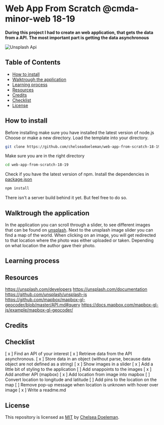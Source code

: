 # Web App From Scratch @cmda-minor-web 18-19

**During this project I had to create an web application, that gets the data from a API. The most important part is getting the data asynchronous**

![Unsplash Api]()

<!-- Add a nice image here at the end of the week, showing off your shiny frontend 📸 -->

## Table of Contents
* [How to install](#how-to-install) 
* [Walktrough the application](#walk-trough-the-application) 
* [Learning process](#learning-process)
* [Resources](#resources)
* [Credits](#credits)
* [Checklist](#checklist)
* [License](#license)

## How to install

Before installing make sure you have installed the latest version of node.js
Choose or make a new directory.
Load the template into your directory.
```bash
git clone https://github.com/chelseadoeleman/web-app-from-scratch-18-19.git
```

Make sure you are in the right directory 
```bash
cd web-app-from-scratch-18-19
```

Check if you have the latest version of npm.
Install the dependencies in [package.json](./client/package.json)
```bash
npm install
```

There isn't a server build behind it yet. But feel free to do so. 


## Walktrough the application

In the application you can scroll through a slider, to see different images that can be found on [unsplash]().
Next to the unsplash image slider you can find a map of the world. When clicking on an image, you will get redirected to that location where the photo was either uploaded or taken. Depending on what location the author gave their photo. 

## Learning process

## Resources

https://unsplash.com/developers
https://unsplash.com/documentation
https://github.com/unsplash/unsplash-js
https://github.com/mapbox/mapbox-gl-geocoder/blob/master/API.md#query
https://docs.mapbox.com/mapbox-gl-js/example/mapbox-gl-geocoder/

## Credits

## Checklist
[ x ]   Find an API of your interest
[ x ]   Retrieve data from the API asynchronous. 
[ x ]   Store data in an object (without parse, because data object are not defined as a string)
[ x ]   Show images in a slider
[ x ]   Add a little bit of styling to the application
[   ]   Add snappoints to the images
[ x ]   Add another API (mapbox)
[ x ]   Add location from image into mapbox
[   ]   Convert location to longitude and latitude
[   ]   Add pins to the location on the map
[   ]   Remove pop-up message when location is unknown with hover over image
[ x ]   Write a readme.md

## License
This repository is licensed as [MIT](LICENSE) by [Chelsea Doeleman](https://github.com/chelseadoeleman).
